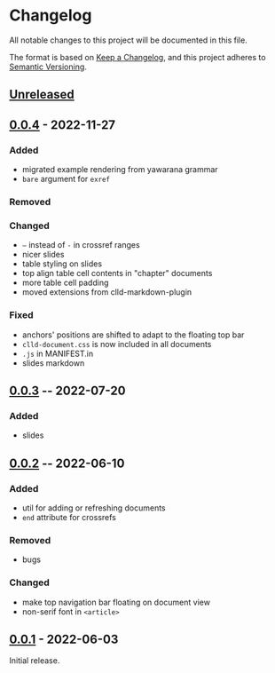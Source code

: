 # Changelog
All notable changes to this project will be documented in this file.

The format is based on [Keep a Changelog](https://keepachangelog.com/en/1.0.0/),
and this project adheres to [Semantic Versioning](https://semver.org/spec/v2.0.0.html).


## [Unreleased]

## [0.0.4] - 2022-11-27

### Added
* migrated example rendering from yawarana grammar
* `bare` argument for `exref`

### Removed

### Changed
* `–` instead of `-` in crossref ranges
* nicer slides
* table styling on slides
* top align table cell contents in "chapter" documents
* more table cell padding
* moved extensions from clld-markdown-plugin

### Fixed
* anchors' positions are shifted to adapt to the floating top bar
* `clld-document.css` is now included in all documents
* `.js` in MANIFEST.in
* slides markdown

## [0.0.3] -- 2022-07-20

### Added
* slides

## [0.0.2] -- 2022-06-10

### Added
* util for adding or refreshing documents
* `end` attribute for crossrefs

### Removed
* bugs

### Changed
* make top navigation bar floating on document view
* non-serif font in `<article>`
    
## [0.0.1] - 2022-06-03

Initial release.

[Unreleased]: https://github.com/fmatter/clld-document-plugin/compare/0.0.4...HEAD
[0.0.4]: https://github.com/fmatter/clld-document-plugin/compare/0.0.3...0.0.4
[0.0.3]: https://github.com/fmatter/clld-document-plugin/releases/tag/0.0.3
[0.0.2]: https://github.com/fmatter/clld-document-plugin/releases/tag/0.0.2
[0.0.1]: https://github.com/fmatter/clld-document-plugin/releases/tag/0.0.1

